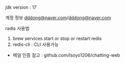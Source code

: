 jdk version : 17

계정 정보
dddong@naver.com/dddong@naver.com

radis 사용법
1) brew services start or stop or restart redis
4) redis-cli : CLI 사용가능

* 메일 인증 참고 : github.com/lsoyo1206/chatting-web
